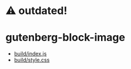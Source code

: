 # ⚠️ outdated!

# gutenberg-block-image

- [build/index.js](build/index.js)
- [build/style.css](build/style.css)
